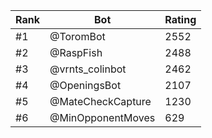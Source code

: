 Rank|Bot|Rating
---|---|---
#1|@ToromBot|2552
#2|@RaspFish|2488
#3|@vrnts_colinbot|2462
#4|@OpeningsBot|2107
#5|@MateCheckCapture|1230
#6|@MinOpponentMoves|629
